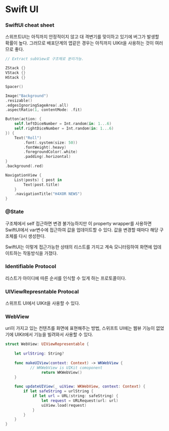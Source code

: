 # Swift UI

### SwiftUI cheat sheet

스위프트UI는 아직까지 안정적이지 않고 대 격변기를 맞이하고 있기에 버그가 발생할 확률이 높다. 그러므로 배포단계의 앱같은 경우는 아직까지 UIKit을 사용하는 것이 여러므로 좋다.

```swift
// Extract subView로 구조체로 분리가능.

ZStack {}
VStack {}
HStack {}

Spacer()

Image("Background")
.resizable()
.edgesIgnoringSageArea(.all)
.aspectRatio(1, contentMode: .fit)

Button(action: {
    self.leftDiceNumber = Int.random(in: 1...6)
    self.rightDiceNumber = Int.random(in: 1...6)
}) {
    Text("Roll")
        .font(.system(size: 50))
        .fontWeight(.heavy)
        .foregroundColor(.white)
        .padding(.horizontal)
}
.background(.red)

NavigationView {
    List(posts) { post in
        Text(post.title)
    }
    .navigationTitle("H4XOR NEWS")
}
```



### @State

구조체에서 self 접근하면 변경 불가능하지만 이 property wrapper를 사용하면 SwiftUI에서 var변수에 접근하여 값을 업데이트할 수 있다. 값을 변경할 때마다 해당 구조체를 다시 생성한다.

SwiftUI는 이렇게 접근가능한 상태의 리스트를 가지고 계속 모니터링하여 화면에 업데이트하는 작동방식을 가졌다.

###

### Identifiable Protocol

리스트가 아이디에 따른 순서를 인식할 수 있게 하는 프로토콜이다.

### UIViewRepresntable Protocal

스위프트 UI에서 UIKit을 사용할 수 있다.

### WebView

uri이 가지고 있는 컨텐츠를 화면에 표현해주는 방법, 스위프트 UI에는 웹뷰 기능이 없었기에 UIKit에서 기능을 빌려와서 사용할 수 있다.

```swift
struct WebView: UIViewRepresentable {
    
    let urlString: String?
    
    func makeUIView(context: Context) -> WKWebView {
	       // WKWebView is UIKit comoponent
				return WKWebView()
    }
    
    func updateUIView(_ uiView: WKWebView, context: Context) {
        if let safeString = urlString {
            if let url = URL(string: safeString) {
                let request = URLRequest(url: url)
                uiView.load(request)
            }
        }
    }
}
```
